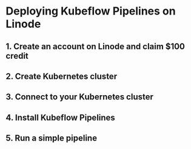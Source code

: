 # Deploying Kubeflow Pipelines on Linode

## 1. Create an account on Linode and claim $100 credit

## 2. Create Kubernetes cluster

## 3. Connect to your Kubernetes cluster

## 4. Install Kubeflow Pipelines

## 5. Run a simple pipeline
